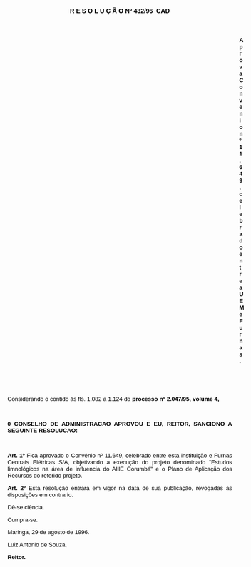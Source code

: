 <BODY TEXT="#000000">

<B><FONT FACE="Arial"><P ALIGN="CENTER">R  E S O L U &Ccedil; &Atilde; O Nº 432/96  CAD</P>
</B></FONT><FONT SIZE=2><P ALIGN="CENTER"></P>
<P>&nbsp;</P><DIR>
<DIR>
<DIR>
<DIR>
<DIR>
<DIR>
<DIR>
<DIR>
<DIR>
<DIR>
<DIR>
<DIR>
<DIR>

</FONT><B><FONT FACE="Arial"><P ALIGN="JUSTIFY">Aprova Conv&ecirc;nio nº 11.649, celebrado entre a UEM e Furnas.</P>
<P ALIGN="JUSTIFY"></P>
</B><P ALIGN="JUSTIFY">&nbsp;</P>
<P ALIGN="JUSTIFY">&nbsp;</P></DIR>
</DIR>
</DIR>
</DIR>
</DIR>
</DIR>
</DIR>
</DIR>
</DIR>
</DIR>
</DIR>
</DIR>
</DIR>

<P ALIGN="JUSTIFY">Considerando o contido &agrave;s fls. 1.082 a 1.124 do <B>processo nº 2.047/95, volume 4,</P>
</B><P ALIGN="JUSTIFY"></P>
<P ALIGN="JUSTIFY">&nbsp;</P>
<B><P ALIGN="JUSTIFY">0 CONSELHO DE ADMINISTRACAO APROVOU E EU, REITOR, SANCIONO A SEGUINTE RESOLUCAO:</P>
</B><P ALIGN="JUSTIFY"></P>
<P ALIGN="JUSTIFY">&nbsp;</P>
<B><P ALIGN="JUSTIFY">Art. 1º</B> Fica aprovado o Conv&ecirc;nio nº 11.649, celebrado entre esta institui&ccedil;&atilde;o e Furnas Centrais El&eacute;tricas S/A, objetivando a execu&ccedil;&atilde;o do projeto denominado "Estudos limnol&oacute;gicos na &aacute;rea de influencia do AHE Corumb&aacute;" e o Plano de Aplica&ccedil;&atilde;o dos Recursos do referido projeto.</P>
<B><P ALIGN="JUSTIFY">Art. 2º</B> Esta resolu&ccedil;&atilde;o entrara em vigor na data de sua publica&ccedil;&atilde;o, revogadas as disposi&ccedil;&otilde;es em contrario. </P>
<P ALIGN="JUSTIFY">D&ecirc;-se ci&ecirc;ncia.</P>
<P ALIGN="JUSTIFY">Cumpra-se.</P>
<P ALIGN="JUSTIFY">Maringa, 29 de agosto de 1996.</P>
<P ALIGN="JUSTIFY"></P>
<P ALIGN="JUSTIFY">Luiz Antonio de Souza, </P>
<B><P ALIGN="JUSTIFY">Reitor.</P></B></FONT></BODY>
